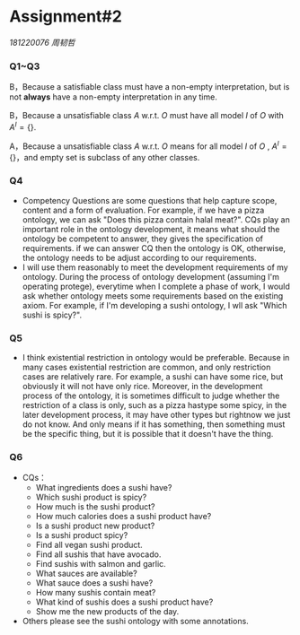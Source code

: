 # Assignment#2 

*181220076 周韧哲*



### Q1~Q3

B，Because a satisfiable class must have a non-empty interpretation, but is not **always** have a non-empty interpretation in any time.

B，Because  a unsatisfiable class $A$ w.r.t. $O$ must have all model $I$ of $O$ with $A^I= \{\}$.

A，Because a unsatisfiable class $A$ w.r.t. $O$  means for all model $I$ of $O$ , $A^I=\{\}$，and empty set is subclass of any other classes.

### Q4

+ Competency Questions are some questions that help capture scope, content and a form of evaluation. For example, if we have a pizza ontology, we can ask "Does this pizza contain halal meat?". CQs play an important role in the ontology development, it means what should the ontology be competent to answer, they gives the specification of requirements. if we can answer CQ then the ontology is OK, otherwise, the ontology needs to be adjust according to our requirements.
+ I will use them reasonably to meet the development requirements of my ontology. During the process of ontology development (assuming I'm operating protege), everytime when I complete a phase of work, I would ask whether ontology meets some requirements based on the existing axiom. For example, if I'm developing a sushi ontology, I wll ask "Which sushi is spicy?".

### Q5

+ I think existential restriction in ontology would be preferable. Because in many cases existential restriction are common, and only restriction cases are relatively rare. For example, a sushi can have some rice, but obviously it will not have only rice. Moreover, in the development process of the ontology, it is sometimes difficult to judge whether the restriction of a class is only, such as a pizza hastype some spicy, in the later development process, it may have other types but rightnow we just do not know. And only means if it has something, then something must be the specific thing, but it is possible that it doesn't have the thing.

### Q6

+ CQs：
  + What ingredients does a sushi have?
  + Which sushi product is spicy?
  + How much is the sushi product?
  + How much calories does a sushi product have?
  + Is a sushi product new product?
  + Is a sushi product spicy?
  + Find all vegan sushi product.
  + Find all sushis that have avocado.
  + Find sushis with salmon and garlic.
  + What sauces are available?
  + What sauce does a sushi have?
  + How many sushis contain meat?
  + What kind of sushis does a sushi product have?
  + Show me the new products of the day.
+ Others please see the sushi ontology with some annotations.

